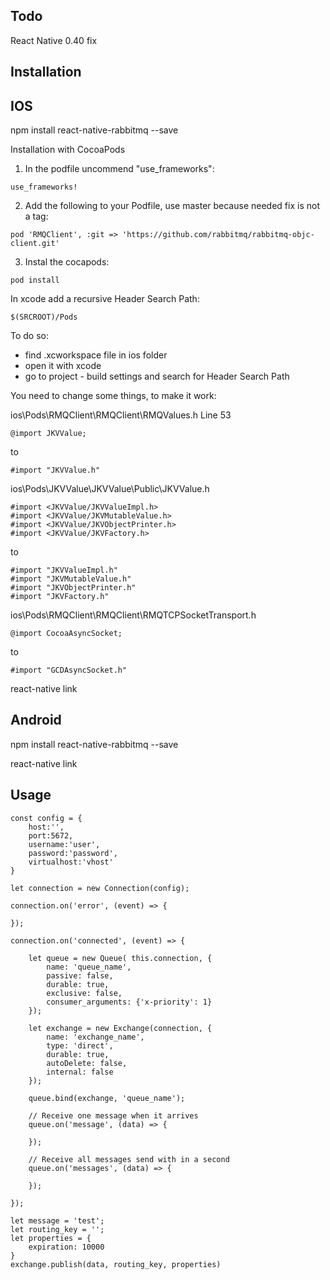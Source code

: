 ## Todo
React Native 0.40 fix



## Installation

## IOS

npm install react-native-rabbitmq --save

 Installation with CocoaPods

1. In the podfile uncommend "use_frameworks":

```
use_frameworks!
```
2. Add the following to your Podfile, use master because needed fix is not a tag:

```
pod 'RMQClient', :git => 'https://github.com/rabbitmq/rabbitmq-objc-client.git'
```
3. Instal the cocapods:

```
pod install
```



In xcode add a recursive Header Search Path:
```
$(SRCROOT)/Pods
```
To do so:
* find .xcworkspace file in ios folder
* open it with xcode
* go to project - build settings and search for Header Search Path

You need to change some things, to make it work:

ios\Pods\RMQClient\RMQClient\RMQValues.h Line 53
```
@import JKVValue;
```
to
```
#import "JKVValue.h"
```

ios\Pods\JKVValue\JKVValue\Public\JKVValue.h
```
#import <JKVValue/JKVValueImpl.h>
#import <JKVValue/JKVMutableValue.h>
#import <JKVValue/JKVObjectPrinter.h>
#import <JKVValue/JKVFactory.h>
```
to
```
#import "JKVValueImpl.h"
#import "JKVMutableValue.h"
#import "JKVObjectPrinter.h"
#import "JKVFactory.h"
```

ios\Pods\RMQClient\RMQClient\RMQTCPSocketTransport.h
```
@import CocoaAsyncSocket;
```
to
```
#import "GCDAsyncSocket.h"
```

react-native link


## Android 

npm install react-native-rabbitmq --save

react-native link


## Usage
```
const config = {
	host:'', 
	port:5672, 
	username:'user', 
	password:'password', 
	virtualhost:'vhost'
}

let connection = new Connection(config);

connection.on('error', (event) => {

});

connection.on('connected', (event) => {

	let queue = new Queue( this.connection, {
		name: 'queue_name', 
		passive: false,
		durable: true, 
		exclusive: false,
		consumer_arguments: {'x-priority': 1}
	});

	let exchange = new Exchange(connection, {
		name: 'exchange_name', 
		type: 'direct', 
		durable: true, 
		autoDelete: false,
		internal: false
	});

	queue.bind(exchange, 'queue_name');
	
	// Receive one message when it arrives
	queue.on('message', (data) => {

	});
	
	// Receive all messages send with in a second
	queue.on('messages', (data) => {

	});

});

let message = 'test';
let routing_key = '';
let properties = {
	expiration: 10000
}
exchange.publish(data, routing_key, properties)

```

